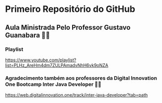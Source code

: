 # Primeiro Repositório do GitHub

## Aula Ministrada Pelo Professor Gustavo Guanabara :man_teacher:

### Playlist

https://www.youtube.com/playlist?list=PLHz_AreHm4dm7ZULPAmadvNhH6vk9oNZA

### Agradecimento também aos professores da Digital Innovation One Bootcamp Inter Java Developer :man_teacher:

https://web.digitalinnovation.one/track/inter-java-developer?tab=path

